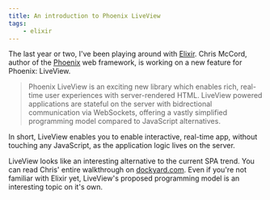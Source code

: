 ```yaml
---
title: An introduction to Phoenix LiveView
tags:
    - elixir
---
```


The last year or two, I've been playing around with [Elixir](https://elixir-lang.org). Chris McCord, author of the [Phoenix](https://www.phoenixframework.org) web framework, is working on a new feature for Phoenix: LiveView.

> Phoenix LiveView is an exciting new library which enables rich, real-time user experiences with server-rendered HTML. LiveView powered applications are stateful on the server with bidrectional communication via WebSockets, offering a vastly simplified programming model compared to JavaScript alternatives.

In short, LiveView enables you to enable interactive, real-time app, without touching any JavaScript, as the application logic lives on the server.

LiveView looks like an interesting alternative to the current SPA trend. You can read Chris' entire walkthrough on [dockyard.com](https://dockyard.com/blog/2018/12/12/phoenix-liveview-interactive-real-time-apps-no-need-to-write-javascript). Even if you're not familiar with Elixir yet, LiveView's proposed programming model is an interesting topic on it's own.
